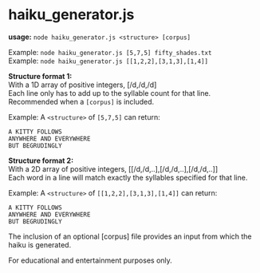 # haiku_generator.js
<b>usage:</b> `node haiku_generator.js <structure> [corpus]`

Example: `node haiku_generator.js [5,7,5] fifty_shades.txt`<br />
Example: `node haiku_generator.js [[1,2,2],[3,1,3],[1,4]]`<br />

<b>Structure format 1:</b><br />
With a 1D array of positive integers, [/d,/d,/d]<br />
Each line only has to add up to the syllable count for that line.<br />
Recommended when a `[corpus]` is included.<br />

Example: A `<structure>` of `[5,7,5]` can return:<br />

`A KITTY FOLLOWS`<br />
`ANYWHERE AND EVERYWHERE`<br />
`BUT BEGRUDINGLY`<br />

<b>Structure format 2:</b><br />
With a 2D array of positive integers, [[/d,/d,..],[/d,/d,..],[/d,/d,..]]<br />
Each word in a line will match exactly the syllables specified for that line.<br />

Example: A `<structure>` of `[[1,2,2],[3,1,3],[1,4]]` can return:<br />

`A KITTY FOLLOWS`<br />
`ANYWHERE AND EVERYWHERE`<br />
`BUT BEGRUDINGLY`<br />

The inclusion of an optional [corpus] file provides an input
from which the haiku is generated.

For educational and entertainment purposes only.
